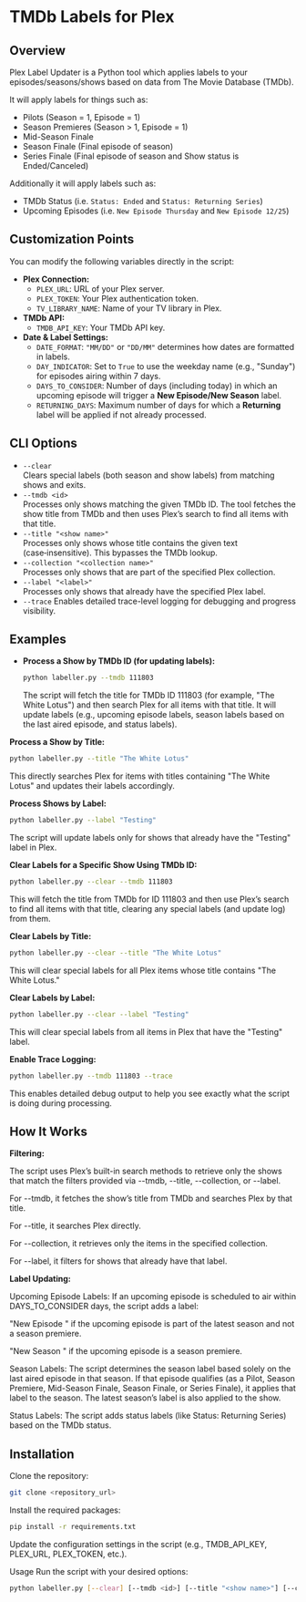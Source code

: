 # TMDb Labels for Plex

## Overview
Plex Label Updater is a Python tool which applies labels to your episodes/seasons/shows based on data from The Movie Database (TMDb).

It will apply labels for things such as:
- Pilots (Season = 1, Episode = 1)
- Season Premieres (Season > 1, Episode = 1)
- Mid-Season Finale
- Season Finale (Final episode of season)
- Series Finale (Final episode of season and Show status is Ended/Canceled)

Additionally it will apply labels such as:
- TMDb Status (i.e. `Status: Ended` and `Status: Returning Series`)
- Upcoming Episodes (i.e. `New Episode Thursday` and `New Episode 12/25`)

## Customization Points
You can modify the following variables directly in the script:
- **Plex Connection:**  
  - `PLEX_URL`: URL of your Plex server.  
  - `PLEX_TOKEN`: Your Plex authentication token.  
  - `TV_LIBRARY_NAME`: Name of your TV library in Plex.
- **TMDb API:**  
  - `TMDB_API_KEY`: Your TMDb API key.
- **Date & Label Settings:**  
  - `DATE_FORMAT`: `"MM/DD"` or `"DD/MM"` determines how dates are formatted in labels.  
  - `DAY_INDICATOR`: Set to `True` to use the weekday name (e.g., "Sunday") for episodes airing within 7 days.  
  - `DAYS_TO_CONSIDER`: Number of days (including today) in which an upcoming episode will trigger a **New Episode/New Season** label.
  - `RETURNING_DAYS`: Maximum number of days for which a **Returning _<date>_** label will be applied if not already processed.

## CLI Options
- `--clear`  
  Clears special labels (both season and show labels) from matching shows and exits.
- `--tmdb <id>`  
  Processes only shows matching the given TMDb ID. The tool fetches the show title from TMDb and then uses Plex’s search to find all items with that title.
- `--title "<show name>"`  
  Processes only shows whose title contains the given text (case‑insensitive). This bypasses the TMDb lookup.
- `--collection "<collection name>"`  
  Processes only shows that are part of the specified Plex collection.
- `--label "<label>"`  
  Processes only shows that already have the specified Plex label.
- `--trace`
  Enables detailed trace-level logging for debugging and progress visibility.

## Examples
- **Process a Show by TMDb ID (for updating labels):**
  ```bash
  python labeller.py --tmdb 111803
  ```

  The script will fetch the title for TMDb ID 111803 (for example, "The White Lotus") and then search Plex for all items with that title. It will update labels (e.g., upcoming episode labels, season labels based on the last aired episode, and status labels).

**Process a Show by Title:**

  ```bash
  python labeller.py --title "The White Lotus"
  ```
  
  This directly searches Plex for items with titles containing "The White Lotus" and updates their labels accordingly.

**Process Shows by Label:**
  ```bash
  python labeller.py --label "Testing"
  ```
  The script will update labels only for shows that already have the "Testing" label in Plex.

**Clear Labels for a Specific Show Using TMDb ID:**

  ```bash
  python labeller.py --clear --tmdb 111803
  ```

  This will fetch the title from TMDb for ID 111803 and then use Plex’s search to find all items with that title, clearing any special labels (and update log) from them.

**Clear Labels by Title:**

  ```bash
  python labeller.py --clear --title "The White Lotus"
  ```
  
  This will clear special labels for all Plex items whose title contains "The White Lotus."

**Clear Labels by Label:**

  ```bash
  python labeller.py --clear --label "Testing"
  ```

  This will clear special labels from all items in Plex that have the "Testing" label.

**Enable Trace Logging:**

  ```bash
  python labeller.py --tmdb 111803 --trace
  ```

  This enables detailed debug output to help you see exactly what the script is doing during processing.

## How It Works

**Filtering:**

The script uses Plex’s built-in search methods to retrieve only the shows that match the filters provided via --tmdb, --title, --collection, or --label.

For --tmdb, it fetches the show’s title from TMDb and searches Plex by that title.

For --title, it searches Plex directly.

For --collection, it retrieves only the items in the specified collection.

For --label, it filters for shows that already have that label.

**Label Updating:**

Upcoming Episode Labels:
If an upcoming episode is scheduled to air within DAYS_TO_CONSIDER days, the script adds a label:

"New Episode <date>" if the upcoming episode is part of the latest season and not a season premiere.

"New Season <date>" if the upcoming episode is a season premiere.

Season Labels:
The script determines the season label based solely on the last aired episode in that season. If that episode qualifies (as a Pilot, Season Premiere, Mid-Season Finale, Season Finale, or Series Finale), it applies that label to the season. The latest season’s label is also applied to the show.

Status Labels:
The script adds status labels (like Status: Returning Series) based on the TMDb status.


## Installation

Clone the repository:

  ```bash
  git clone <repository_url>
  ```

Install the required packages:

  ```bash
  pip install -r requirements.txt
  ```

Update the configuration settings in the script (e.g., TMDB_API_KEY, PLEX_URL, PLEX_TOKEN, etc.).

Usage
Run the script with your desired options:

  ```bash
  python labeller.py [--clear] [--tmdb <id>] [--title "<show name>"] [--collection "<collection>"] [--label "<label>"] [--trace]
  ```